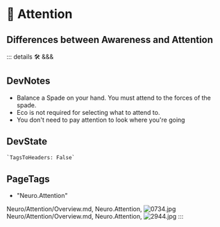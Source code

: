 # 💜 <neuro>Attention</neuro>

## Differences between Awareness and Attention

::: details 🛠 <dev>&&&</dev>

## DevNotes

- Balance a Spade on your hand. You must attend to the forces of the spade.
- Eco is not required for selecting what to attend to.
- You don't need to pay attention to look where you're going 

## DevState

```py
`TagsToHeaders: False`
```

<h2>PageTags</h2>

- "Neuro.Attention"

Neuro/Attention/Overview.md, <dev>Neuro.Attention</dev>, ![0734.jpg](/PaperPhoto/0734.jpg)
Neuro/Attention/Overview.md, <dev>Neuro.Attention</dev>, ![2944.jpg](/PaperPhoto/2944.jpg)
:::
